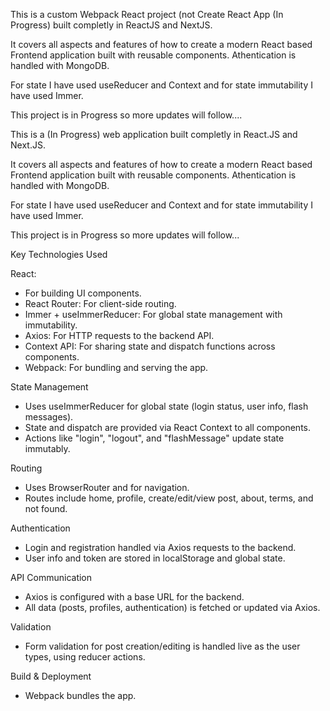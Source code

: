 This is a custom Webpack React project (not Create React App (In Progress) built completly in ReactJS and NextJS. 

It covers all aspects and features of how to create a modern React based Frontend application built with reusable components. Athentication is handled with MongoDB.

For state I have used useReducer and Context and for state immutability I have used Immer.

This project is in Progress so more updates will follow....

This is a (In Progress) web application built completly in React.JS and Next.JS.

It covers all aspects and features of how to create a modern React based Frontend application built with reusable components. Athentication is handled with MongoDB.

For state I have used useReducer and Context and for state immutability I have used Immer.

This project is in Progress so more updates will follow...

Key Technologies Used

React:

- For building UI components.
- React Router: For client-side routing.
- Immer + useImmerReducer: For global state management with immutability.
- Axios: For HTTP requests to the backend API.
- Context API: For sharing state and dispatch functions across components.
- Webpack: For bundling and serving the app.

State Management

- Uses useImmerReducer for global state (login status, user info, flash messages).
- State and dispatch are provided via React Context to all components.
- Actions like "login", "logout", and "flashMessage" update state immutably.

Routing

- Uses BrowserRouter and <Routes> for navigation.
- Routes include home, profile, create/edit/view post, about, terms, and not found.

Authentication

- Login and registration handled via Axios requests to the backend.
- User info and token are stored in localStorage and global state.

API Communication

- Axios is configured with a base URL for the backend.
- All data (posts, profiles, authentication) is fetched or updated via Axios.

Validation

- Form validation for post creation/editing is handled live as the user types, using reducer actions.

Build & Deployment

- Webpack bundles the app.

